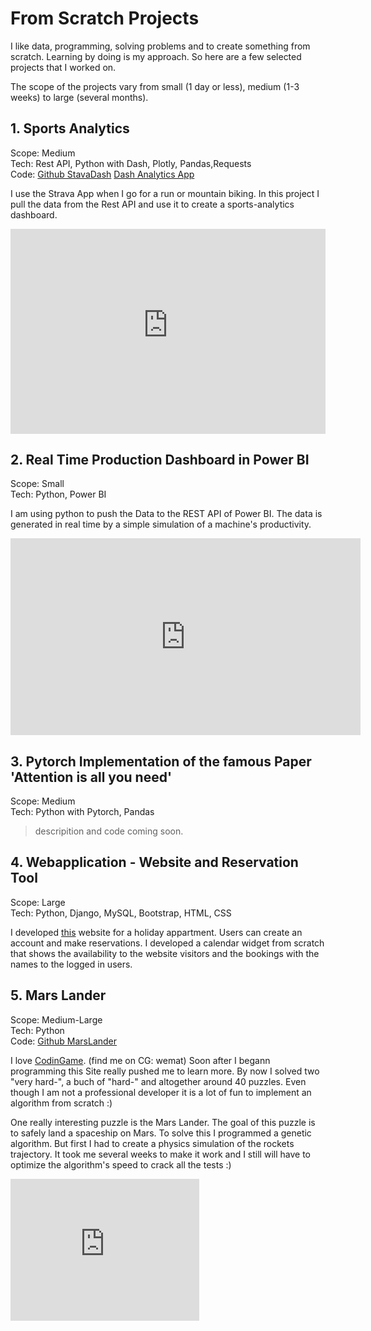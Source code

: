 # From Scratch Projects 

I like data, programming, solving problems and to create something from scratch. Learning by doing is my approach. So here are a few selected projects that I worked on. 

The scope of the projects vary from small (1 day or less), medium (1-3 weeks) to large (several months). 

## 1. Sports Analytics 
Scope: Medium\
Tech: Rest API, Python with Dash, Plotly, Pandas,Requests\
Code: <a href="https://github.com/wemat/StravaDash">Github StavaDash</a> 
<a href="https://sport-analytics-wemat.herokuapp.com">Dash Analytics App</a>

I use the Strava App when I go for a run or mountain biking. In this project I pull the data from the Rest API and use it to create a sports-analytics dashboard.

<div style="padding-bottom:65%; position:relative; display:block; width: 100%">
  <iframe width="100%" height="100%"
    src="https://sport-analytics-wemat.herokuapp.com"
    frameborder="0" allowfullscreen="" style="position:absolute; top:0; left: 0">
  </iframe>
</div>

## 2. Real Time Production Dashboard in Power BI 
Scope: Small\
Tech: Python, Power BI

I am using python to push the Data to the REST API of Power BI. 
The data is generated in real time by a simple simulation of a machine's productivity. 

<iframe width="560" height="315" src="https://www.youtube.com/embed/gaC_FTTJbC0" title="YouTube video player" frameborder="0" allow="accelerometer; autoplay; clipboard-write; encrypted-media; gyroscope; picture-in-picture" allowfullscreen></iframe>


## 3. Pytorch Implementation of the famous Paper 'Attention is all you need'
Scope: Medium\
Tech: Python with Pytorch, Pandas 

> descripition and code coming soon. 

## 4. Webapplication - Website and Reservation Tool 
Scope: Large\
Tech: Python, Django, MySQL, Bootstrap, HTML, CSS

I developed <a href="https://www.tuoretta.ch/">this</a>  website for a holiday appartment. Users can create an account and make reservations. I developed a calendar widget from scratch that shows the availability to the website visitors and the bookings with the names to the logged in users. 


## 5. Mars Lander 
Scope: Medium-Large\
Tech: Python\
Code:  <a href="https://github.com/wemat/MarsLander">Github MarsLander</a> 

I love <a href="https://www.codingame.com/start">CodinGame</a>. (find me on CG: wemat) Soon after I begann programming this Site really pushed me to learn more. By now I solved two "very hard-", a buch of "hard-" and altogether around 40 puzzles. Even though I am not a professional developer it is a lot of fun to implement an algorithm from scratch :)

One really interesting puzzle is the Mars Lander. The goal of this puzzle is to safely land a spaceship on Mars. 
To solve this I programmed a genetic algorithm. But first I had to create a physics simulation of the rockets trajectory. It took me several weeks to make it work and I still will have to optimize the algorithm's speed to crack all the tests :) 

<div style="padding:75% 0 0 0;position:relative;"><iframe src="https://player.vimeo.com/video/775979072?h=ec9eaf3a97&amp;badge=0&amp;autopause=0&amp;player_id=0&amp;app_id=58479" frameborder="0" allow="autoplay; fullscreen; picture-in-picture" allowfullscreen style="position:absolute;top:0;left:0;width:60%;height:60%;" title="GeneticAlgo.mov"></iframe></div><script src="https://player.vimeo.com/api/player.js"></script>


